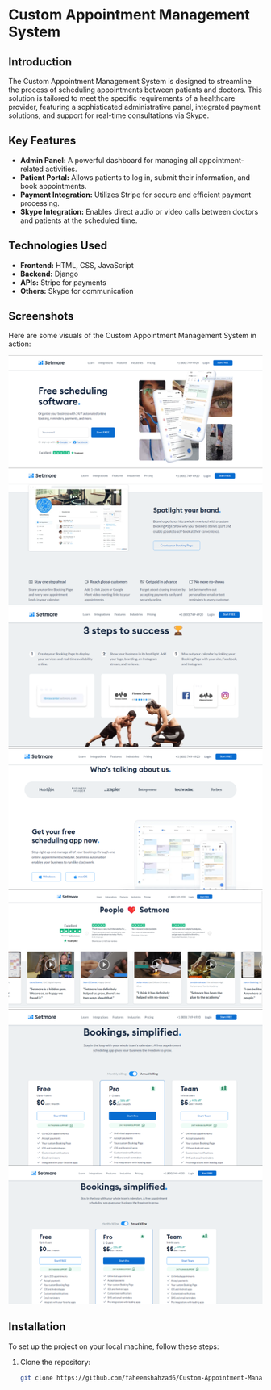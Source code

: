 # Custom Appointment Management System

## Introduction
The Custom Appointment Management System is designed to streamline the process of scheduling appointments between patients and doctors. This solution is tailored to meet the specific requirements of a healthcare provider, featuring a sophisticated administrative panel, integrated payment solutions, and support for real-time consultations via Skype.

## Key Features
- **Admin Panel:** A powerful dashboard for managing all appointment-related activities.
- **Patient Portal:** Allows patients to log in, submit their information, and book appointments.
- **Payment Integration:** Utilizes Stripe for secure and efficient payment processing.
- **Skype Integration:** Enables direct audio or video calls between doctors and patients at the scheduled time.

## Technologies Used
- **Frontend:** HTML, CSS, JavaScript
- **Backend:** Django
- **APIs:** Stripe for payments
- **Others:** Skype for communication

## Screenshots
Here are some visuals of the Custom Appointment Management System in action:

![Admin Panel](Appointment_Scheduler1.png)
![Patient Login](Appointment_Scheduler2.png)
![Appointment Booking](Appointment_Scheduler3.png)
![Stripe Integration](Appointment_Scheduler4.png)
![Doctor Interface](Appointment_Scheduler5.png)
![Patient Interface](Appointment_Scheduler6.png)
![System Dashboard](Appointment_Scheduler7.png)

## Installation
To set up the project on your local machine, follow these steps:

1. Clone the repository:
   ```bash
   git clone https://github.com/faheemshahzad6/Custom-Appointment-Management-System.git
